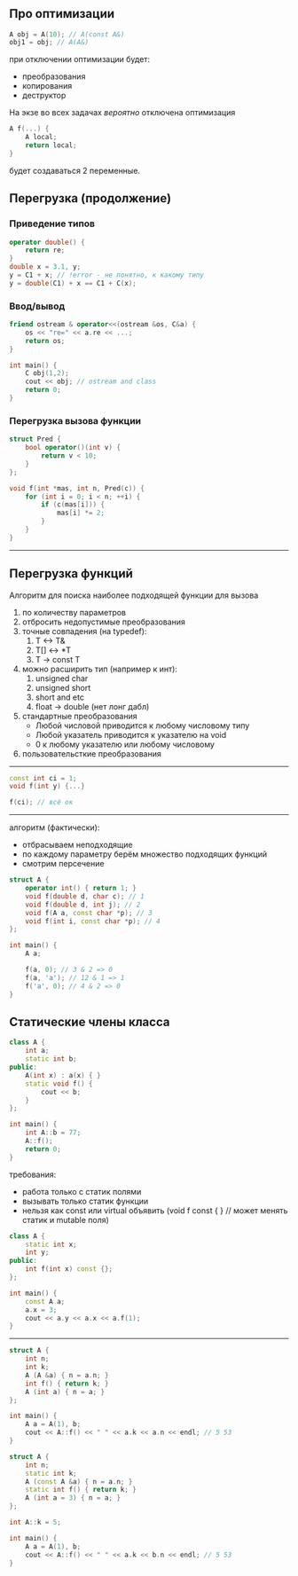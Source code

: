 #

## Про оптимизации

```cpp
A obj = A(10); // A(const A&)
obj1 = obj; // A(A&)
```

при отключении оптимизации будет:

- преобразования
- копирования
- деструктор

На экзе во всех задачах _вероятно_ отключена оптимизация

```cpp
A f(...) {
    A local;
    return local;
}
```

будет создаваться 2 переменные.

## Перегрузка (продолжение)

### Приведение типов

```cpp
operator double() {
    return re;
}
double x = 3.1, y;
y = C1 + x; // !error - не понятно, к какому типу
y = double(C1) + x == C1 + C(x);
```

### Ввод/вывод

```cpp
friend ostream & operator<<(ostream &os, C&a) {
    os << "re=" << a.re << ...;
    return os;
}

int main() {
    C obj(1,2);
    cout << obj; // ostream and class
    return 0;
}
```

### Перегрузка вызова функции

```cpp
struct Pred {
    bool operator()(int v) {
        return v < 10;
    }
};

void f(int *mas, int n, Pred(c)) {
    for (int i = 0; i < n; ++i) {
        if (c(mas[i])) {
            mas[i] *= 2;
        }
    }
}
```

---

## Перегрузка функций

Алгоритм для поиска наиболее подходящей функции для вызова

1. по количеству параметров
2. отбросить недопустимые преобразования
3. точные совпадения (на typedef):
   1. T <-> T&
   2. T[] <-> \*T
   3. T -> const T
4. можно расширить тип (например к инт):
   1. unsigned char
   2. unsigned short
   3. short and etc
   4. float -> double (нет лонг дабл)
5. стандартные преобразования
   - Любой числовой приводится к любому числовому типу
   - Любой указатель приводится к указателю на void
   - 0 к любому указателю или любому числовому
6. пользовательсткие преобразования

---

```cpp
const int ci = 1;
void f(int y) {...}

f(ci); // всё ок
```

---

алгоритм (фактически):

- отбрасываем неподходящие
- по каждому параметру берём множество подходящих функций
- смотрим персечение

```cpp
struct A {
    operator int() { return 1; }
    void f(double d, char c); // 1
    void f(double d, int j); // 2
    void f(A a, const char *p); // 3
    void f(int i, const char *p); // 4
};

int main() {
    A a;

    f(a, 0); // 3 & 2 => 0
    f(a, 'a'); // 12 & 1 => 1
    f('a', 0); // 4 & 2 => 0
}
```

## Статические члены класса

```cpp
class A {
    int a;
    static int b;
public:
    A(int x) : a(x) { }
    static void f() {
        cout << b;
    }
};

int main() {
    int A::b = 77;
    A::f();
    return 0;
}
```

требования:

- работа только с статик полями
- вызывать только статик функции
- нельзя как const или virtual объявить (void f const { } // может менять статик и mutable поля)

```cpp
class A {
    static int x;
    int y;
public:
    int f(int x) const {};
};

int main() {
    const A a;
    a.x = 3;
    cout << a.y << a.x << a.f(1);
}
```

---

```cpp
struct A {
    int n;
    int k;
    A (A &a) { n = a.n; }
    int f() { return k; }
    A (int a) { n = a; }
};

int main() {
    A a = A(1), b;
    cout << A::f() << " " << a.k << a.n << endl; // 5 53
}
```

```cpp
struct A {
    int n;
    static int k;
    A (const A &a) { n = a.n; }
    static int f() { return k; }
    A (int a = 3) { n = a; }
};

int A::k = 5;

int main() {
    A a = A(1), b;
    cout << A::f() << " " << a.k << b.n << endl; // 5 53
}
```
